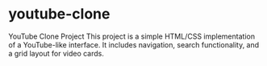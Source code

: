 # youtube-clone
YouTube Clone Project
This project is a simple HTML/CSS implementation of a YouTube-like interface. It includes navigation, search functionality, and a grid layout for video cards.
